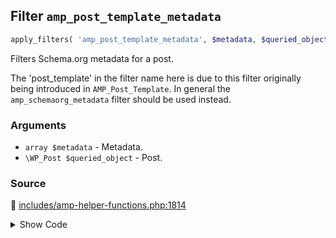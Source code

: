 ## Filter `amp_post_template_metadata`

```php
apply_filters( 'amp_post_template_metadata', $metadata, $queried_object );
```

Filters Schema.org metadata for a post.

The &#039;post_template&#039; in the filter name here is due to this filter originally being introduced in `AMP_Post_Template`. In general the `amp_schemaorg_metadata` filter should be used instead.

### Arguments

* `array $metadata` - Metadata.
* `\WP_Post $queried_object` - Post.

### Source

:link: [includes/amp-helper-functions.php:1814](/includes/amp-helper-functions.php#L1814)

<details>
<summary>Show Code</summary>

```php
$metadata = apply_filters( 'amp_post_template_metadata', $metadata, $queried_object );
```

</details>
